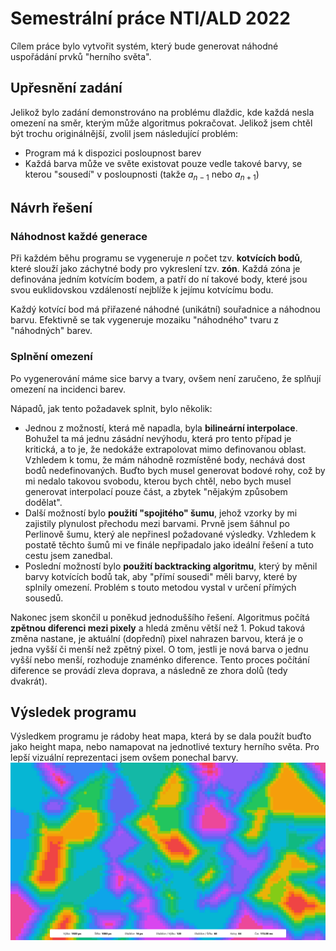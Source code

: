 # Semestrální práce NTI/ALD 2022

Cílem práce bylo vytvořit systém, který bude generovat náhodné uspořádání prvků "herního světa".

## Upřesnění zadání
Jelikož bylo zadání demonstrováno na problému dlaždic, kde každá nesla omezení na směr, kterým může algoritmus pokračovat. Jelikož jsem chtěl být trochu originálnější, zvolil jsem následující problém:
- Program má k dispozici posloupnost barev
- Každá barva může ve světe existovat pouze vedle takové barvy, se kterou "sousedí" v posloupnosti (takže $a_{n-1}$ nebo $a_{n+1}$)

## Návrh řešení

### Náhodnost každé generace
Při každém běhu programu se vygeneruje $n$ počet tzv. **kotvících bodů**, které slouží jako záchytné body pro vykreslení tzv. **zón**. Každá zóna je definována jedním kotvícím bodem, a patří do ní takové body, které jsou svou euklidovskou vzdáleností nejblíže k jejímu kotvícímu bodu.

Každý kotvící bod má přiřazené náhodné (unikátní) souřadnice a náhodnou barvu. Efektivně se tak vygeneruje mozaiku "náhodného" tvaru z "náhodných" barev.

### Splnění omezení
Po vygenerování máme sice barvy a tvary, ovšem není zaručeno, že splňují omezení na incidenci barev.

Nápadů, jak tento požadavek splnit, bylo několik:
- Jednou z možností, která mě napadla, byla **bilineární interpolace**. Bohužel ta má jednu zásádní nevýhodu, která pro tento případ je kritická, a to je, že nedokáže extrapolovat mimo definovanou oblast. Vzhledem k tomu, že mám náhodně rozmístěné body, nechává dost bodů nedefinovaných. Buďto bych musel generovat bodové rohy, což by mi nedalo takovou svobodu, kterou bych chtěl, nebo bych musel generovat interpolací pouze část, a zbytek "nějakým způsobem dodělat".
- Další možností bylo **použití "spojitého" šumu**, jehož vzorky by mi zajistily plynulost přechodu mezi barvami. Prvně jsem šáhnul po Perlinově šumu, který ale nepřinesl požadované výsledky. Vzhledem k postatě těchto šumů mi ve finále nepřipadalo jako ideální řešení a tuto cestu jsem zanedbal.
- Poslední možností bylo **použití backtracking algoritmu**, který by měnil barvy kotvících bodů tak, aby "přímí sousedi" měli barvy, které by splnily omezení. Problém s touto metodou vystal v určení přímých sousedů.

Nakonec jsem skončil u poněkud jednoduššího řešení. Algoritmus počítá **zpětnou diferenci mezi pixely** a hledá změnu větší než 1. Pokud taková změna nastane, je aktuální (dopřední) pixel nahrazen barvou, která je o jedna vyšší či menší než zpětný pixel. O tom, jestli je nová barva o jednu vyšší nebo menší, rozhoduje znaménko diference. Tento proces počítání diference se provádí zleva doprava, a následně ze zhora dolů (tedy dvakrát).

## Výsledek programu
Výsledkem programu je rádoby heat mapa, která by se dala použít buďto jako height mapa, nebo namapovat na jednotlivé textury herního světa. Pro lepší vizuální reprezentaci jsem ovšem ponechal barvy. 
![output](output.png)